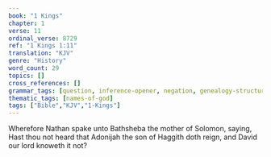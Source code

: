 ```yaml
---
book: "1 Kings"
chapter: 1
verse: 11
ordinal_verse: 8729
ref: "1 Kings 1:11"
translation: "KJV"
genre: "History"
word_count: 29
topics: []
cross_references: []
grammar_tags: [question, inference-opener, negation, genealogy-structure]
thematic_tags: [names-of-god]
tags: ["Bible","KJV","1-Kings"]
---
```

Wherefore Nathan spake unto Bathsheba the mother of Solomon, saying, Hast thou not heard that Adonijah the son of Haggith doth reign, and David our lord knoweth it not?
